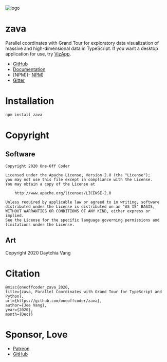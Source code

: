 ![logo](https://zava.readthedocs.io/en/latest/_images/logo.png)

# zava

Parallel coordinates with Grand Tour for exploratory data visualization of massive and high-dimensional data in TypeScript. If you want a desktop application for use, try [VizApp](https://github.com/oneoffcoder/vizapp).

- [GitHub](https://github.com/oneoffcoder/zava)
- [Documentation](https://zava.readthedocs.io/)
- [NPM](- [NPM](https://www.npmjs.com/package/@oneoffcoder/zava))
- [Gitter](https://gitter.im/dataflava/zava)

# Installation

```bash
npm install zava
```

# Copyright

## Software

```
Copyright 2020 One-Off Coder

Licensed under the Apache License, Version 2.0 (the "License");
you may not use this file except in compliance with the License.
You may obtain a copy of the License at

    http://www.apache.org/licenses/LICENSE-2.0

Unless required by applicable law or agreed to in writing, software
distributed under the License is distributed on an "AS IS" BASIS,
WITHOUT WARRANTIES OR CONDITIONS OF ANY KIND, either express or implied.
See the License for the specific language governing permissions and
limitations under the License.
```

## Art

Copyright 2020 Daytchia Vang

# Citation

```
@misc{oneoffcoder_zava_2020,
title={zava, Parallel Coordinates with Grand Tour for TypeScript and Python},
url={https://github.com/oneoffcoder/zava},
author={Jee Vang},
year={2020},
month={Dec}}
```

# Sponsor, Love

- [Patreon](https://www.patreon.com/vangj)
- [GitHub](https://github.com/sponsors/vangj)
